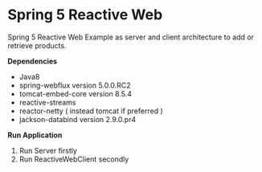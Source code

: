 # Spring 5 Reactive Web
Spring 5 Reactive Web Example as server and client architecture to add or retrieve products.

**Dependencies**

* Java8
* spring-webflux version 5.0.0.RC2
* tomcat-embed-core version 8.5.4
* reactive-streams
* reactor-netty ( instead tomcat if preferred )
* jackson-databind version 2.9.0.pr4

**Run Application**

1. Run Server firstly
2. Run ReactiveWebClient secondly

